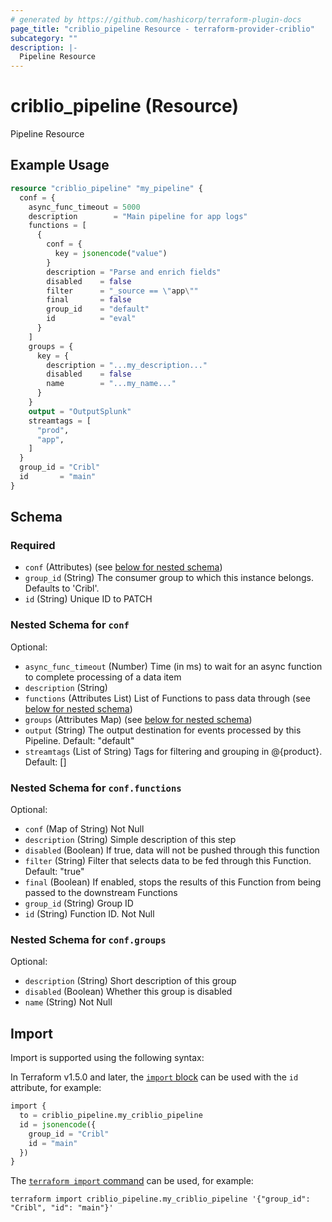 ```yaml
---
# generated by https://github.com/hashicorp/terraform-plugin-docs
page_title: "criblio_pipeline Resource - terraform-provider-criblio"
subcategory: ""
description: |-
  Pipeline Resource
---
```


# criblio_pipeline (Resource)

Pipeline Resource

## Example Usage

```terraform
resource "criblio_pipeline" "my_pipeline" {
  conf = {
    async_func_timeout = 5000
    description        = "Main pipeline for app logs"
    functions = [
      {
        conf = {
          key = jsonencode("value")
        }
        description = "Parse and enrich fields"
        disabled    = false
        filter      = "_source == \"app\""
        final       = false
        group_id    = "default"
        id          = "eval"
      }
    ]
    groups = {
      key = {
        description = "...my_description..."
        disabled    = false
        name        = "...my_name..."
      }
    }
    output = "OutputSplunk"
    streamtags = [
      "prod",
      "app",
    ]
  }
  group_id = "Cribl"
  id       = "main"
}
```

<!-- schema generated by tfplugindocs -->
## Schema

### Required

- `conf` (Attributes) (see [below for nested schema](#nestedatt--conf))
- `group_id` (String) The consumer group to which this instance belongs. Defaults to 'Cribl'.
- `id` (String) Unique ID to PATCH

<a id="nestedatt--conf"></a>
### Nested Schema for `conf`

Optional:

- `async_func_timeout` (Number) Time (in ms) to wait for an async function to complete processing of a data item
- `description` (String)
- `functions` (Attributes List) List of Functions to pass data through (see [below for nested schema](#nestedatt--conf--functions))
- `groups` (Attributes Map) (see [below for nested schema](#nestedatt--conf--groups))
- `output` (String) The output destination for events processed by this Pipeline. Default: "default"
- `streamtags` (List of String) Tags for filtering and grouping in @{product}. Default: []

<a id="nestedatt--conf--functions"></a>
### Nested Schema for `conf.functions`

Optional:

- `conf` (Map of String) Not Null
- `description` (String) Simple description of this step
- `disabled` (Boolean) If true, data will not be pushed through this function
- `filter` (String) Filter that selects data to be fed through this Function. Default: "true"
- `final` (Boolean) If enabled, stops the results of this Function from being passed to the downstream Functions
- `group_id` (String) Group ID
- `id` (String) Function ID. Not Null


<a id="nestedatt--conf--groups"></a>
### Nested Schema for `conf.groups`

Optional:

- `description` (String) Short description of this group
- `disabled` (Boolean) Whether this group is disabled
- `name` (String) Not Null

## Import

Import is supported using the following syntax:

In Terraform v1.5.0 and later, the [`import` block](https://developer.hashicorp.com/terraform/language/import) can be used with the `id` attribute, for example:

```terraform
import {
  to = criblio_pipeline.my_criblio_pipeline
  id = jsonencode({
    group_id = "Cribl"
    id = "main"
  })
}
```

The [`terraform import` command](https://developer.hashicorp.com/terraform/cli/commands/import) can be used, for example:

```shell
terraform import criblio_pipeline.my_criblio_pipeline '{"group_id": "Cribl", "id": "main"}'
```
